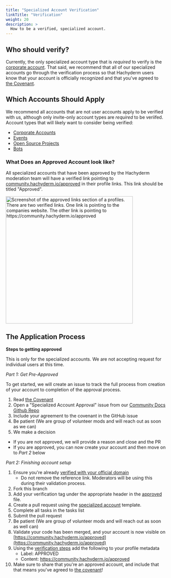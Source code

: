 ```yaml
---
title: "Specialized Account Verification"
linkTitle: "Verification"
weight: 20
description: >
  How to be a verified, specialized account.
---
```


## Who should verify?

Currently, the only specialized account type that is _required_ to verify is the
[corporate account](../corporate-account/). That said, we recommend that all of our specialized accounts
go through the verification process so that Hachyderm users know that your account
is officially recognized and that you've agreed to [the Covenant](../covenant/).

## Which Accounts Should Apply

We recommend all accounts that are not user accounts apply to be verified with us, although only
invite-only account types are _required_ to be veriifed. Account types that will likely want to
consider being verified:

* [Corporate Accounts](../corporate-accounts/)
* [Events](../open-source-accounts/)
* [Open Source Projects](../open-source-accounts/)
* [Bots](../bot-accounts/)

### What Does an Approved Account look like?
All specialized accounts that have been approved by the Hachyderm moderation team will have a verified link pointing to [community.hachyderm.io/approved](https://community.hachyderm.io/approved) in their profile links. This link should be titled "Approved".

<img src="../approved.png" alt="Screenshot of the approved links section of a profiles.
      There are two verified links. One link is pointing to the companies website.
      The other link is pointing to https://community.hachyderm.io/approved"
    width="400px" />

## The Application Process

**Steps to getting approved**

This is only for the specialized accounts.
We are not accepting request for individual users at this time.

_Part 1: Get Pre-Approved_

To get started, we will create an issue to track the full process from creation of your account to completion of the approval process.

1. Read [the Covenant](../covenant/)
1. Open a "Specialized Account Approval" issue from our [Community Docs Github Repo](https://github.com/hachyderm/community/issues/new/choose)
1. Include your agreement to the covenant in the GitHub issue 
1. Be patient (We are group of volunteer mods and will reach out as soon as we can)
1. We make a decision
  - If you are not approved, we will provide a reason and close and the PR
  - If you are approved, you can now create your account and then move on to _Part 2_ below

_Part 2: Finishing account setup_

1. Ensure you're already [verified with your official domain](https://github.com/hachyderm/community/blob/main/verification.md)
    - Do not remove the reference link. Moderators will be using this during their validation process.
1. Fork this branch
1. Add your verification tag under the appropriate header in the [approved](https://github.com/hachyderm/community/blob/main/community.hachyderm.io/content/en/approved/_index.md) file.
1. Create a pull request using the [specialized account](FIXME) template.
1. Complete all tasks in the tasks list
1. Submit the pull request
1. Be patient (We are group of volunteer mods and will reach out as soon as well can)
1. Validate your code has been merged, and your account is now visible on [https://community.hachyderm.io/approved](https://community.hachyderm.io/approved)
1. Using the [verification steps](https://github.com/hachyderm/community/blob/main/verification.md) add the following to your profile metadata
    - Label: APPROVED
    - Content: https://community.hachyderm.io/approved
1. Make sure to share that you're an approved account, and include that that means you've agreed to [the covenant](../covenant/)!